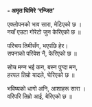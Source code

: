 **- अमृत घिमिरे ‘रन्जित’**


एक्लोपनको भाव सारा, मेटिएको छ । <br>
नयाँ एउटा गोरेटो जुन केरिएको छ ॥<br>

परिचय तिमीसँग, भएपछि हेर।<br>
सपनाको परिवेश नै, फेरिएको छ ॥<br>

सोच मग्न भई कन, बस्न पुग्दा मन,<br>
हरपल तिम्रो यादले, घेरिएको छ ॥<br>

भविष्यको धागो अनि, आशाहरू सारा ।<br>
वरिपरि तिम्रो आई, बेरिएको छ ॥<br>


